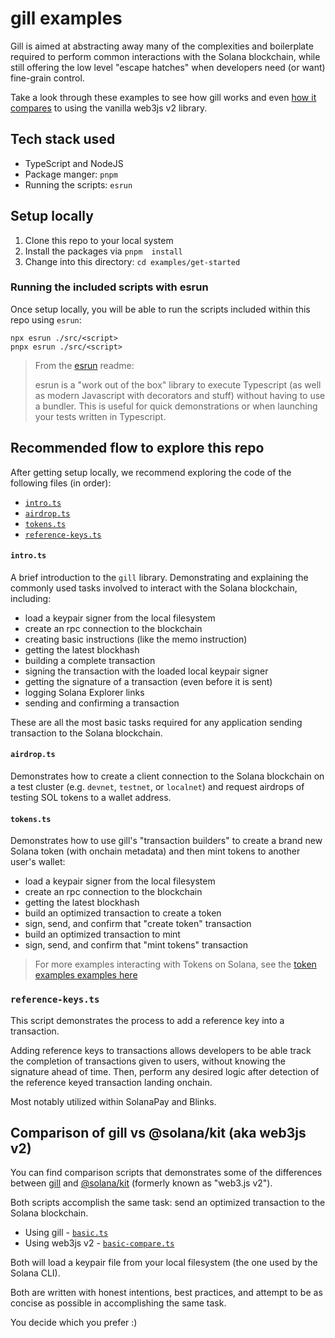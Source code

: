 # gill examples

Gill is aimed at abstracting away many of the complexities and boilerplate
required to perform common interactions with the Solana blockchain, while still
offering the low level "escape hatches" when developers need (or want)
fine-grain control.

Take a look through these examples to see how gill works and even
[how it compares](#comparison-of-gill-vs-solanakit-aka-web3js-v2) to using the
vanilla web3js v2 library.

## Tech stack used

- TypeScript and NodeJS
- Package manger: `pnpm`
- Running the scripts: `esrun`

## Setup locally

1. Clone this repo to your local system
2. Install the packages via `pnpm  install`
3. Change into this directory: `cd examples/get-started`

### Running the included scripts with esrun

Once setup locally, you will be able to run the scripts included within this
repo using `esrun`:

```shell
npx esrun ./src/<script>
pnpx esrun ./src/<script>
```

> From the [esrun](https://www.npmjs.com/package/esrun) readme:
>
> esrun is a "work out of the box" library to execute Typescript (as well as
> modern Javascript with decorators and stuff) without having to use a bundler.
> This is useful for quick demonstrations or when launching your tests written
> in Typescript.

## Recommended flow to explore this repo

After getting setup locally, we recommend exploring the code of the following
files (in order):

- [`intro.ts`](./src/intro.ts)
- [`airdrop.ts`](./src/airdrop.ts)
- [`tokens.ts`](./src/tokens.ts)
- [`reference-keys.ts`](./src/reference-keys.ts)

#### `intro.ts`

A brief introduction to the `gill` library. Demonstrating and explaining the
commonly used tasks involved to interact with the Solana blockchain, including:

- load a keypair signer from the local filesystem
- create an rpc connection to the blockchain
- creating basic instructions (like the memo instruction)
- getting the latest blockhash
- building a complete transaction
- signing the transaction with the loaded local keypair signer
- getting the signature of a transaction (even before it is sent)
- logging Solana Explorer links
- sending and confirming a transaction

These are all the most basic tasks required for any application sending
transaction to the Solana blockchain.

#### `airdrop.ts`

Demonstrates how to create a client connection to the Solana blockchain on a
test cluster (e.g. `devnet`, `testnet`, or `localnet`) and request airdrops of
testing SOL tokens to a wallet address.

#### `tokens.ts`

Demonstrates how to use gill's "transaction builders" to create a brand new
Solana token (with onchain metadata) and then mint tokens to another user's
wallet:

- load a keypair signer from the local filesystem
- create an rpc connection to the blockchain
- getting the latest blockhash
- build an optimized transaction to create a token
- sign, send, and confirm that "create token" transaction
- build an optimized transaction to mint
- sign, send, and confirm that "mint tokens" transaction

> For more examples interacting with Tokens on Solana, see the
> [token examples examples here](../tokens/README.md)

### `reference-keys.ts`

This script demonstrates the process to add a reference key into a transaction.

Adding reference keys to transactions allows developers to be able track the
completion of transactions given to users, without knowing the signature ahead
of time. Then, perform any desired logic after detection of the reference keyed
transaction landing onchain.

Most notably utilized within SolanaPay and Blinks.

## Comparison of gill vs @solana/kit (aka web3js v2)

You can find comparison scripts that demonstrates some of the differences
between [gill](https://github.com/solana-foundation/gill) and
[@solana/kit](https://github.com/anza-xyz/kit) (formerly known as "web3.js v2").

Both scripts accomplish the same task: send an optimized transaction to the
Solana blockchain.

- Using gill - [`basic.ts`](./src/basic.ts)
- Using web3js v2 - [`basic-compare.ts`](./src/basic-compare.ts)

Both will load a keypair file from your local filesystem (the one used by the
Solana CLI).

Both are written with honest intentions, best practices, and attempt to be as
concise as possible in accomplishing the same task.

You decide which you prefer :)
